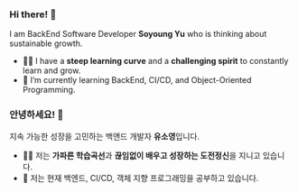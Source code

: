 ### Hi there! 👋

I am BackEnd Software Developer **Soyoung Yu** who is thinking about sustainable growth.

- 🙋‍♀️ I have a **steep learning curve** and a **challenging spirit** to constantly learn and grow.
- 🌱 I’m currently learning BackEnd, CI/CD, and Object-Oriented Programming.

### 안녕하세요! 👋

지속 가능한 성장을 고민하는 백앤드 개발자 **유소영**입니다.

- 🙋‍♀️ 저는 **가파른 학습곡선**과 **끊임없이 배우고 성장하는 도전정신**을 지니고 있습니다.
- 🌱 저는 현재 백엔드, CI/CD, 객체 지향 프로그래밍을 공부하고 있습니다.

<div align="center">
<!-- <br/> -->
<!--     <img src="https://skillicons.dev/icons?i=java,spring,mysql,github,gitlab,eclipse,js,html,css,c,cpp,vue&perline=6"/> -->
  
  <!-- <br/>
  <img src="https://skillicons.dev/icons?i=java,spring,mysql,redis&perline=6"/>
  <br/>
  <img src="https://skillicons.dev/icons?i=docker,jenkins,nginx&perline=6"/>  -->
  
</div>

<!-- commit log 3d로 보여주기 -->
<!-- <img width="700px" src="./profile-3d-contrib/profile-season-animate.svg"> -->
